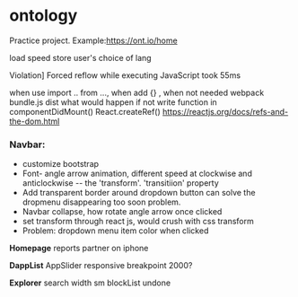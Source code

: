# ontology
Practice project. Example:https://ont.io/home

load speed
store user's choice of lang

Violation] Forced reflow while executing JavaScript took 55ms

when use import .. from ..., when add {} , when not needed
webpack bundle.js dist
what would happen if not write function in componentDidMount()
React.createRef() https://reactjs.org/docs/refs-and-the-dom.html
### Navbar: 

+ customize bootstrap
+ Font- angle arrow animation, different speed at clockwise and anticlockwise -- the 'transform'. 'transitiion' property
+ Add transparent border around dropdown button can solve the dropmenu disappearing too soon problem.
+ Navbar collapse, how rotate angle arrow once clicked
+ set transform through react js, would crush with css transform
+ Problem: dropdown menu item color when clicked

**Homepage**
reports
partner on iphone

**DappList**
AppSlider responsive breakpoint 2000?

**Explorer**
search width sm
blockList undone
